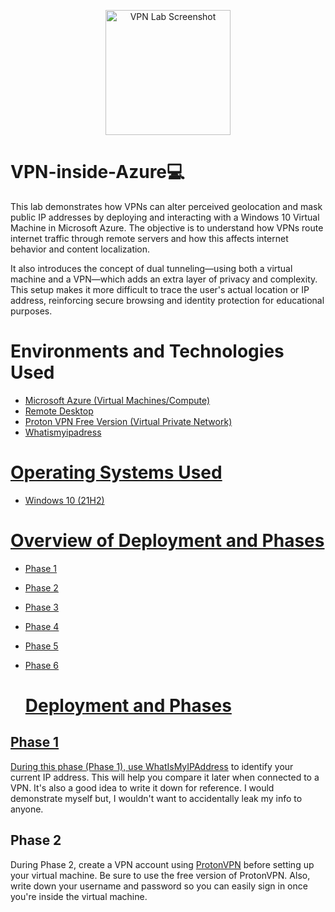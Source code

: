 <p align="center">
  <a href="https://imgur.com/a/cbc7MMA">
    <img src="https://github.com/user-attachments/assets/48fef006-cc54-40b2-9102-04f03d0a200e" alt="VPN Lab Screenshot" width="200"/>
  </a>
</p>

# VPN-inside-Azure💻
This lab demonstrates how VPNs can alter perceived geolocation and mask public IP addresses by deploying and interacting with a Windows 10 Virtual Machine in Microsoft Azure. The objective is to understand how VPNs route internet traffic through remote servers and how this affects internet behavior and content localization.

It also introduces the concept of dual tunneling—using both a virtual machine and a VPN—which adds an extra layer of privacy and complexity. This setup makes it more difficult to trace the user's actual location or IP address, reinforcing secure browsing and identity protection for educational purposes.

# Environments and Technologies Used

- <a href="https://portal.azure.com">Microsoft Azure (Virtual Machines/Compute)
- <a href="https://support.microsoft.com/en-us/windows/how-to-use-remote-desktop-5fe128d5-8fb1-7a23-3b8a-41e636865e8c"> Remote Desktop 
- <a href="https://protonvpn.com/?srsltid=AfmBOoqUOS9Uj_d1yaxiPwv5WvtT5detrlxmfYIXiuNGx8E1rA6pyjDk">Proton VPN Free Version (Virtual Private Network)
- <a href="https://whatismyipaddress.com/">Whatismyipadress

# Operating Systems Used 

- Windows 10 (21H2)

# Overview of Deployment and Phases

- Phase 1
- Phase 2
- Phase 3
- Phase 4
- Phase 5
- Phase 6

  # Deployment and Phases

## Phase 1

During this phase (Phase 1), use [WhatIsMyIPAddress](https://whatismyipaddress.com/) to identify your current IP address. This will help you compare it later when connected to a VPN. It's also a good idea to write it down for reference. I would demonstrate myself but, I wouldn't want to accidentally leak my info to anyone.

## Phase 2

During Phase 2, create a VPN account using [ProtonVPN](https://protonvpn.com/) before setting up your virtual machine. Be sure to use the free version of ProtonVPN. Also, write down your username and password so you can easily sign in once you're inside the virtual machine.
